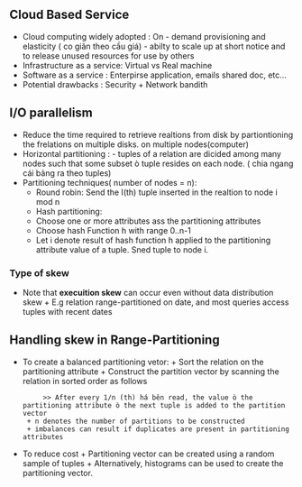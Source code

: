 ## Cloud Based Service
- Cloud computing widely adopted : On - demand provisioning and elasticity ( co giãn theo cầu giá)
                                  - abilty to scale up at short notice and to release unused resources for use by others
- Infrastructure as a service: Virtual vs Real machine
- Software as a service : Enterpirse application, emails shared doc, etc...
- Potential drawbacks : Security + Network bandith



## I/O parallelism
- Reduce the time required to retrieve realtions from disk by partiontioning the frelations on multiple disks. on multiple nodes(computer)
- Horizontal partitioning : - tuples of a relation are dicided among many nodes such that some subset ò tuple resides on each node. ( chia ngang cái bảng ra theo tuples)
- Partitioning techniques( number of nodes = n):
    - Round robin: Send the I(th) tuple inserted in the realtion to node i mod n
    - Hash partitioning: 
    + Choose one or more attributes ass the partitioning attributes
    + Choose hash Function h with range 0..n-1
    + Let i denote result of hash function h applied to the partitioning attribute value of a tuple. Sned tuple to node i.
### Type of skew
- Note that **execuition skew** can occur even without data distribution skew
        + E.g relation range-partitioned on date, and most queries access tuples with recent dates

## Handling skew in Range-Partitioning
-  To create a balanced partitioning vetor:
        + Sort the relation on the partitioning attribute
        + Construct the partition vector by scanning the relation in sorted order as follows

            >> After every 1/n (th) há bên read, the value ò the partitioning attribute ò the next tuple is added to the partition vector
        + n denotes the number of partitions to be constructed
        + imbalances can result if duplicates are present in partitioning attributes
- To reduce cost
        + Partitioning vector can be created using a random sample of tuples
        + Alternatively, histograms can be used to create the partitioning vector.

